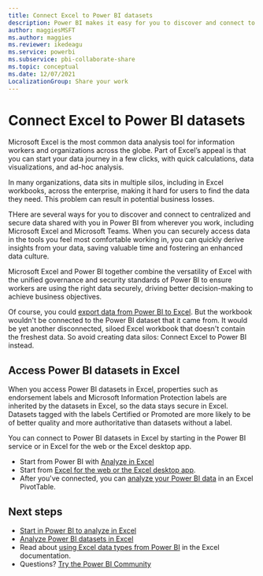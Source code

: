```yaml
---
title: Connect Excel to Power BI datasets 
description: Power BI makes it easy for you to discover and connect to centralized and secure data shared with you in your organization from wherever you work, including Microsoft Excel and Microsoft Teams.
author: maggiesMSFT
ms.author: maggies
ms.reviewer: ikedeagu
ms.service: powerbi
ms.subservice: pbi-collaborate-share
ms.topic: conceptual
ms.date: 12/07/2021
LocalizationGroup: Share your work
---
```

# Connect Excel to Power BI datasets

Microsoft Excel is the most common data analysis tool for information workers and organizations across the globe. Part of Excel’s appeal is that you can start your data journey in a few clicks, with quick calculations, data visualizations, and ad-hoc analysis. 

In many organizations, data sits in multiple silos, including in Excel workbooks, across the enterprise, making it hard for users to find the data they need. This problem can result in potential business losses. 

THere are several ways for you to discover and connect to centralized and secure data shared with you in Power BI from wherever you work, including Microsoft Excel and Microsoft Teams. When you can securely access data in the tools you feel most comfortable working in, you can quickly derive insights from your data, saving valuable time and fostering an enhanced data culture. 

Microsoft Excel and Power BI together combine the versatility of Excel with the unified governance and security standards of Power BI to ensure workers are using the right data securely, driving better decision-making to achieve business objectives.

Of course, you could [export data from Power BI to Excel](../visuals/power-bi-visualization-export-data.md). But the workbook wouldn't be connected to the Power BI dataset that it came from. It would be yet another disconnected, siloed Excel workbook that doesn't contain the freshest data. So avoid creating data silos: Connect Excel to Power BI instead.

## Access Power BI datasets in Excel 

When you access Power BI datasets in Excel, properties such as endorsement labels and Microsoft Information Protection labels are inherited by the datasets in Excel, so the data stays secure in Excel. Datasets tagged with the labels Certified or Promoted are more likely to be of better quality and more authoritative than datasets without a label. 

You can connect to Power BI datasets in Excel by starting in the Power BI service or in Excel for the web or the Excel desktop app.  

- Start from Power BI with [Analyze in Excel](service-analyze-in-excel.md) 
- Start from [Excel for the web or the Excel desktop app](service-connect-excel-power-bi-datasets.md).
- After you've connected, you can [analyze your Power BI data](service-analyze-power-bi-datasets-excel.md) in an Excel PivotTable.


## Next steps


- [Start in Power BI to analyze in Excel](service-analyze-in-excel.md)
- [Analyze Power BI datasets in Excel](service-analyze-power-bi-datasets-excel.md)
- Read about [using Excel data types from Power BI](https://support.office.com/article/use-excel-data-types-from-power-bi-preview-cd8938ce-f963-444d-b82a-7140848241e9) in the Excel documentation.
- Questions? [Try the Power BI Community](https://community.powerbi.com/)
